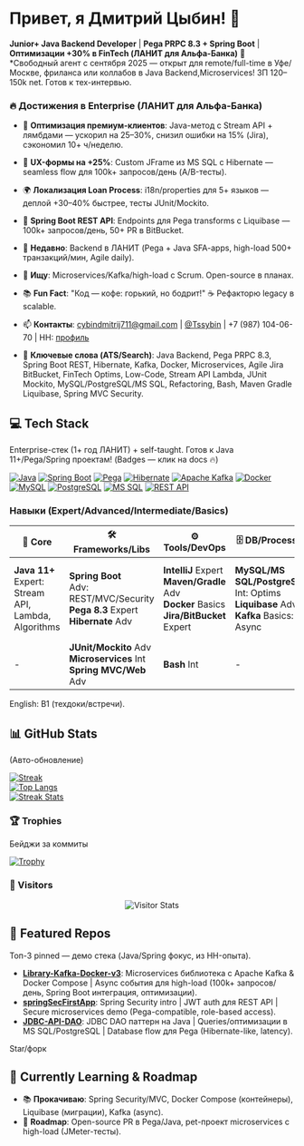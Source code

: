 # Привет, я Дмитрий Цыбин! 👋

**Junior+ Java Backend Developer** | **Pega PRPC 8.3 + Spring Boot** | **Оптимизации +30% в FinTech (ЛАНИТ для Альфа-Банка)** 🚀  
*Свободный агент с сентября 2025 — открыт для remote/full-time в Уфе/Москве, фриланса или коллабов в Java Backend,Microservices! ЗП 120–150k net. Готов к тех-интервью.

### 🔥 Достижения в Enterprise (ЛАНИТ для Альфа-Банка)
- 🚀 **Оптимизация премиум-клиентов**: Java-метод с Stream API + лямбдами — ускорил на 25–30%, снизил ошибки на 15% (Jira), сэкономил 10+ ч/неделю.
- 🎨 **UX-формы на +25%**: Custom JFrame из MS SQL с Hibernate — seamless flow для 100k+ запросов/день (A/B-тесты).
- 🌍 **Локализация Loan Process**: i18n/properties для 5+ языков — деплой +30–40% быстрее, тесты JUnit/Mockito.
- 🔄 **Spring Boot REST API**: Endpoints для Pega transforms с Liquibase — 100k+ запросов/день, 50+ PR в BitBucket.

- 🌱 **Недавно**: Backend в ЛАНИТ (Pega + Java SFA-apps, high-load 500+ транзакций/мин, Agile daily).
- 💼 **Ищу**: Microservices/Kafka/high-load с Scrum. Open-source в планах.
- 📚 **Fun Fact**: "Код — кофе: горький, но бодрит!" ☕ Рефакторю legacy в scalable.
- 📫 **Контакты**: [cybindmitrij711@gmail.com](mailto:cybindmitrij711@gmail.com) | [@Tssybin](https://t.me/Tssybin) | +7 (987) 104-06-70 | HH: [профиль](https://hh.ru/resume/b7a7330aff0f5ed2740039ed1f4170374c4831)
- 🔑 **Ключевые слова (ATS/Search)**: Java Backend, Pega PRPC 8.3, Spring Boot REST, Hibernate, Kafka, Docker, Microservices, Agile Jira BitBucket, FinTech Optims, Low-Code, Stream API Lambda, JUnit Mockito, MySQL/PostgreSQL/MS SQL, Refactoring, Bash, Maven Gradle Liquibase, Spring MVC Security.

## 💻 Tech Stack  
Enterprise-стек (1+ год ЛАНИТ) + self-taught. Готов к Java 11+/Pega/Spring проектам! (Badges — клик на docs 🔥)

[![Java](https://img.shields.io/badge/Java-11%2B-brightgreen)](https://www.java.com) [![Spring Boot](https://img.shields.io/badge/Spring_Boot-orange)](https://spring.io/projects/spring-boot) [![Pega](https://img.shields.io/badge/Pega-PRPC_8.3-blueviolet)](https://www.pega.com) [![Hibernate](https://img.shields.io/badge/Hibernate-red)](https://hibernate.org) [![Apache Kafka](https://img.shields.io/badge/Apache_Kafka-yellow)](https://kafka.apache.org) [![Docker](https://img.shields.io/badge/Docker-blue)](https://www.docker.com) [![MySQL](https://img.shields.io/badge/MySQL-4479A1)](https://www.mysql.com) [![PostgreSQL](https://img.shields.io/badge/PostgreSQL-336791)](https://www.postgresql.org) [![MS SQL](https://img.shields.io/badge/MS_SQL-CC2927)](https://www.microsoft.com/en-us/sql-server) [![REST API](https://img.shields.io/badge/REST_API-blue)](https://restfulapi.net)

### Навыки (Expert/Advanced/Intermediate/Basics)  
| 🔑 Core | 🛠 Frameworks/Libs | ⚙ Tools/DevOps | 🗄 DB/Processes | 🤝 Soft |
|---------|---------------------|----------------|-----------------|---------|
| **Java 11+**<br>Expert: Stream API,<br>Lambda, Algorithms | **Spring Boot**<br>Adv: REST/MVC/Security<br>**Pega 8.3** Expert<br>**Hibernate** Adv | **IntelliJ** Expert<br>**Maven/Gradle** Adv<br>**Docker** Basics<br>**Jira/BitBucket** Expert | **MySQL/MS SQL/PostgreSQL**<br>Int: Optims<br>**Liquibase** Adv<br>**Kafka** Basics: Async | **Agile/Scrum**<br>Expert: Daily/Review<br>**Refactoring** Adv<br>**Analysis** Adv<br>**Mentoring/A/B** |
| - | **JUnit/Mockito** Adv<br>**Microservices** Int<br>**Spring MVC/Web** Adv | **Bash** Int | - | - |

English: B1 (техдоки/встречи).

## 📊 GitHub Stats  
(Авто-обновление)

[![Streak](https://github-readme-stats.vercel.app/api?username=zitraksmoode&show_icons=true&theme=radical&hide_border=true)](https://github.com/anuraghazra/github-readme-stats)  
[![Top Langs](https://github-readme-stats.vercel.app/api/top-langs/?username=zitraksmoode&layout=compact&theme=radical&hide_border=true)](https://github.com/anuraghazra/github-readme-stats)  
[![Streak Stats](https://github-readme-streak-stats.herokuapp.com/?user=zitraksmoode&theme=radical&hide_border=true)](https://github.com/DenverCoder1/github-readme-streak-stats)

### 🏆 Trophies  
Бейджи за коммиты

[![Trophy](https://github-profile-trophy.vercel.app/?username=zitraksmoode&theme=radical&no-frame=true&no-bg=true&margin-w=4)](https://github.com/ryo-ma/github-profile-trophy)

### 👀 Visitors  
<div align="center">
        <img alt="Visitor Stats" 
            src="https://widgetbite.com/stats/<zitraksmoode>"/>  
    </div>

## 🌟 Featured Repos  
Топ-3 pinned — демо стека (Java/Spring фокус, из HH-опыта).

- **[Library-Kafka-Docker-v3](https://github.com/zitraksmoode/Library-Kafka-Docker-v3)**: Microservices библиотека с Apache Kafka & Docker Compose | Async события для high-load (100k+ запросов/день, Spring Boot интеграция, оптимизации).  
- **[springSecFirstApp](https://github.com/zitraksmoode/springSecFirstApp)**: Spring Security intro | JWT auth для REST API | Secure microservices demo (Pega-compatible, role-based access).  
- **[JDBC-API-DAO](https://github.com/zitraksmoode/JDBC-API-DAO)**: JDBC DAO паттерн на Java | Queries/оптимизации в MS SQL/PostgreSQL | Database flow для Pega (Hibernate-like, latency).  

Star/форк

## 🚀 Currently Learning & Roadmap  
- 📚 **Прокачиваю**: Spring Security/MVC, Docker Compose (контейнеры), Liquibase (миграции), Kafka (async).  
- 🎯 **Roadmap**: Open-source PR в Pega/Java, pet-проект microservices с high-load (JMeter-тесты).


